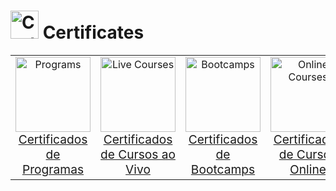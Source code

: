 <!-- # Certificados -->
# <img src="https://raw.githubusercontent.com/Tarikul-Islam-Anik/Animated-Fluent-Emojis/master/Emojis/Objects/Scroll.png" alt="Certificate" width="45px"> Certificates

<table align="center" width="100%" style="border: 0px solid transparent;">
  <tr style="border: none; width: 100%;">
    <td align="center" style="border: none;">
      <a href="./programas/">
        <!-- <img src="https://github.com/Tarikul-Islam-Anik/Animated-Fluent-Emojis/blob/master/Emojis/Travel%20and%20places/Globe%20with%20Meridians.png" alt="Programs" width="120px"> -->
        <img src="https://raw.githubusercontent.com/Tarikul-Islam-Anik/Animated-Fluent-Emojis/master/Emojis/Travel%20and%20places/Globe%20with%20Meridians.png" alt="Programs" width="120px">
        <br><span style="font-size: 1.2em;">Certificados<br>de Programas</span>
      </a>
    </td>
    <td align="center" style="border: none;">
      <a href="./cursos_ao_vivo/">
        <!-- <img src="https://github.com/Tarikul-Islam-Anik/Animated-Fluent-Emojis/blob/master/Emojis/People/Man%20Teacher.png" alt="Live Courses" width="120px"> -->
        <img src="https://raw.githubusercontent.com/Tarikul-Islam-Anik/Animated-Fluent-Emojis/master/Emojis/People/Man%20Teacher.png" alt="Live Courses" width="120px">
        <br><span style="font-size: 1.2em;">Certificados<br>de Cursos ao Vivo</span>
      </a>
    </td>
    <td align="center" style="border: none;">
      <a href="./bootcamps/">
        <!-- <img src="https://raw.githubusercontent.com/Tarikul-Islam-Anik/Animated-Fluent-Emojis/master/Emojis/Objects/Graduation%20Cap.png" alt="Bootcamps" width="120px"> -->
        <img src="https://raw.githubusercontent.com/Tarikul-Islam-Anik/Animated-Fluent-Emojis/master/Emojis/Objects/Graduation%20Cap.png" alt="Bootcamps" width="120px">
        <br><span style="font-size: 1.2em;">Certificados<br>de Bootcamps</span>
      </a>
    </td>
    <td align="center" style="border: none;">
      <a href="./cursos_online/">
        <img src="https://raw.githubusercontent.com/Tarikul-Islam-Anik/Animated-Fluent-Emojis/master/Emojis/Objects/Laptop.png" alt="Online Courses" width="120px">
        <br><span style="font-size: 1.2em;">Certificados<br>de Cursos Online</span>
      </a>
    </td>
    <td align="center" style="border: none;">
      <a href="./participacao_eventos/">
        <!-- <img src="https://github.com/Tarikul-Islam-Anik/Animated-Fluent-Emojis/blob/master/Emojis/Activities/Admission%20Tickets.png" alt="Events" width="120px"> -->
        <img src="https://raw.githubusercontent.com/Tarikul-Islam-Anik/Animated-Fluent-Emojis/master/Emojis/Activities/Admission%20Tickets.png" alt="Events" width="120px">
        <br><span style="font-size: 1.2em;">Certificados<br>de Eventos</span>
      </a>
    </td>
  </tr>
</table>



<!-- Certificados de Programas
Certificados Cursos ao Vivo
Certificados de Bootcamps
Certificados de Cursos Online
Certificados de Participação de Eventos -->

<!-- - Muito bom para incluir formações estruturadas e de longo prazo (como AWS re/Start, EducaMais, etc.) Pode abranger mentorias, programas governamentais, ou trilhas de capacitação com múltiplos módulos.
- Ótimo para diferenciar cursos com aulas síncronas e interação (ILT).
- Perfeito! Bootcamps têm formato próprio (intensivo, prático, curto prazo).
- Útil para os cursos assíncronos (plataformas como Udemy, Alura, DIO, etc.). -->
